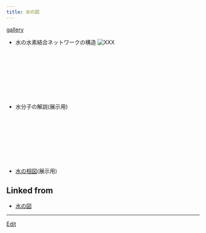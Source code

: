 ```yaml
---
title: 水の図
---
```

[gallery](/gallery)

* 水の水素結合ネットワークの構造
![![XXX](20071010border.png)](storage:[水の図](/水の図)/20071010full.jpg)

* 水分子の解説(展示用)
![![XXX](20071010border2.png)](storage:[水の図](/水の図)/equiv.pdf)

* [水の相図](/水の相図)(展示用)
![![XXX](20071010border3.png)](storage:[水の図](/水の図)/desktop.pdf)

<!--  -->










## Linked from

* [水の図](/水の図)


----

[Edit](https://github.com/vitroid/vitroid.github.io/edit/master/MD/水の図.md)

